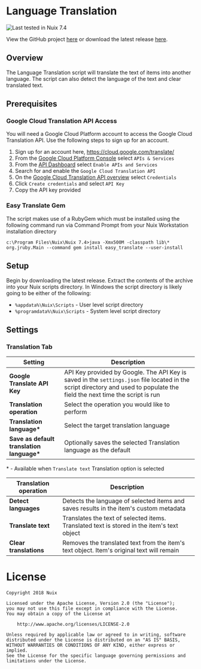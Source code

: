 
Language Translation
====================

![Last tested in Nuix 7.4](https://img.shields.io/badge/Nuix-7.4-green.svg)

View the GitHub project [here](https://github.com/NuixSDK/Language-Translation) or download the latest release [here](https://github.com/NuixSDK/Language-Translation/releases).

## Overview
The Language Translation script will translate the text of items into another language. The script can also detect the language of the text and clear translated text.

## Prerequisites
### Google Cloud Translation API Access
You will need a Google Cloud Platform account to access the Google Cloud Translation API. Use the following steps to sign up for an account.
1. Sign up for an account here, https://cloud.google.com/translate/
2. From the [Google Cloud Platform Console](https://console.cloud.google.com/home) select `APIs & Services`
3. From the [API Dashboard](https://console.cloud.google.com/apis/dashboard) select `Enable APIs and Services`
4. Search for and enable the `Google Cloud Translation API`
5. On the [Google Cloud Translation API overview](https://console.cloud.google.com/apis/api/translate.googleapis.com/overview) select `Credentials`
6. Click `Create credentials` and select `API Key`
7. Copy the API key provided

### Easy Translate Gem
The script makes use of a RubyGem which must be installed using the following command run via Command Prompt from your Nuix Workstation installation directory

`c:\Program Files\Nuix\Nuix 7.4>java -Xmx500M -classpath lib\* org.jruby.Main --command gem install easy_translate --user-install`

## Setup

Begin by downloading the latest release.  Extract the contents of the archive into your Nuix scripts directory.  In Windows the script directory is likely going to be either of the following:

- `%appdata%\Nuix\Scripts` - User level script directory
- `%programdata%\Nuix\Scripts` - System level script directory

## Settings
### Translation Tab
Setting | Description
------- | -----------
**Google Translate API Key** | API Key provided by Google. The API Key is saved in the `settings.json` file located in the script directory and used to populate the field the next time the script is run
**Translation operation** | Select the operation you would like to perform
**Translation language\*** | Select the target translation language
**Save as default translation language\*** | Optionally saves the selected Translation language as the default

\* - Available when `Translate text` Translation option is selected

Translation operation | Description
--------------------- | ------------
**Detect languages** | Detects the language of selected items and saves results in the item's custom metadata
**Translate text** | Translates the text of selected items. Translated text is stored in the item's text object
**Clear translations** | Removes the translated text from the item's text object. Item's original text will remain

# License

```
Copyright 2018 Nuix

Licensed under the Apache License, Version 2.0 (the "License");
you may not use this file except in compliance with the License.
You may obtain a copy of the License at

    http://www.apache.org/licenses/LICENSE-2.0

Unless required by applicable law or agreed to in writing, software
distributed under the License is distributed on an "AS IS" BASIS,
WITHOUT WARRANTIES OR CONDITIONS OF ANY KIND, either express or implied.
See the License for the specific language governing permissions and
limitations under the License.
```